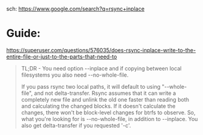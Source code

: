 sch: https://www.google.com/search?q=rsync+inplace

# Guide:
https://superuser.com/questions/576035/does-rsync-inplace-write-to-the-entire-file-or-just-to-the-parts-that-need-to

>TL;DR - You need option --inplace and if copying between local filesystems you also need --no-whole-file.
>
>If you pass rsync two local paths, it will default to using "--whole-file", and not delta-transfer. Rsync assumes that it can write a completely new file and unlink the old one faster than reading both and calculating the changed blocks. If it doesn't calculate the changes, there won't be block-level changes for btrfs to observe. So, what you're looking for is --no-whole-file, in addition to --inplace. You also get delta-transfer if you requested '-c'.

